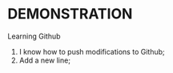 # DEMONSTRATION

Learning Github

1. I know how to push modifications to Github;
2. Add a new line;
